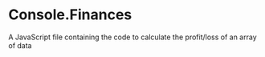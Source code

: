 # Console.Finances
A JavaScript file containing the code to calculate the profit/loss of an array of data
